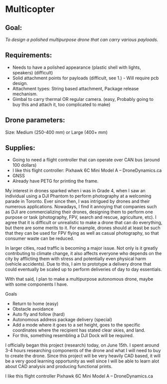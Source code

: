 # Multicopter

## Goal: 
_To design a polished multipurpose drone that can carry various payloads._


## Requirements:
- Needs to have a polished appearance (plastic shell with lights, speakers) (difficult)
- Solid attachment points for payloads (difficult, see 1.) - Will require pcb design. 
- Attachment types: String based attachment, Package release mechanism. 
- Gimbal to carry thermal OR regular camera. (easy, Probably going to buy this and attach it, too complicated to make)

## Drone parameters:
Size: Medium (250-400 mm) or Large (400+ mm)

## Supplies:
- Going to need a flight controller that can operate over CAN bus (around 100 dollars)
- I like this flight controller: Pixhawk 6C Mini Model A – DroneDynamics.ca
- GNSS
- Already have PETG for printing the frame.


My interest in drones sparked when i was in Grade 4, when I saw an individual using a DJI Phantom to perform photography at a welcoming parade in Toronto. Ever since then, I was intrigued by drones and their numerous applications. Nowadays, I find it annoying that companies such as DJI are commercializing their drones, designing them to perform one purpose or task (photography, FPV, search and rescue, agriculture, etc). I agree that it is difficult or unrealistic to make a drone that can do everything, but there are some merits to it. For example, drones should at least be such that they can be used for FPV flying as well as casual photography, so that consumer waste can be reduced. 

In larger cities, road traffic is becoming a major issue. Not only is it greatly contributing to climate change, it also affects everyone who depends on the city by afflicting them with stress and potentially even physical harm (vehicle accidents). Due to this, I aim to prototype a delivery drone that could eventually be scaled up to perform deliveries of day to day essentials. 

WIth that said, I plan to make a multipurpose autonomous drone, maybe with some components I have. 

Goals
- Return to home (easy)
- Obstacle avoidance
- Auto fly and follow (hard)
- Autonomous address package delivery (special) 
- Add a mode where it goes to a set height, goes to the specific coordinates where the recipient has stated clear skies, and land. 
- For this, something resembling a DJI Dock will be required. 

I officially began this project (research) today, on June 15th. I spent around 3-4 hours researching components of the drone and what I will need to buy to create the drone. Since this project will be very heavily CAD based, it will be a very good learning opportunity as well since I will be able to learn alot about CAD analysis and producing functional prints. 

I like this flight controller 
Pixhawk 6C Mini Model A – DroneDynamics.ca
